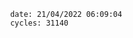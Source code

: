 

                date: 21/04/2022 06:09:04
                cycles: 31140

                         